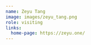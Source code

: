 ```yaml
---
name: Zeyu Tang
image: images/zeyu_tang.png
role: visiting
links:
  home-page: https://zeyu.one/
---
```


